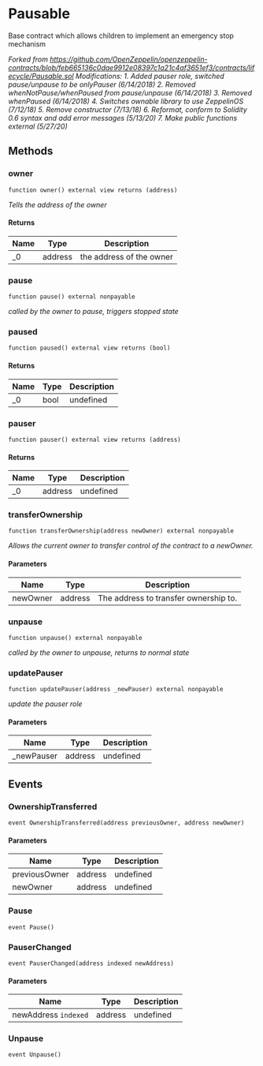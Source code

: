 # Pausable





Base contract which allows children to implement an emergency stop mechanism

*Forked from https://github.com/OpenZeppelin/openzeppelin-contracts/blob/feb665136c0dae9912e08397c1a21c4af3651ef3/contracts/lifecycle/Pausable.sol Modifications: 1. Added pauser role, switched pause/unpause to be onlyPauser (6/14/2018) 2. Removed whenNotPause/whenPaused from pause/unpause (6/14/2018) 3. Removed whenPaused (6/14/2018) 4. Switches ownable library to use ZeppelinOS (7/12/18) 5. Remove constructor (7/13/18) 6. Reformat, conform to Solidity 0.6 syntax and add error messages (5/13/20) 7. Make public functions external (5/27/20)*

## Methods

### owner

```solidity
function owner() external view returns (address)
```



*Tells the address of the owner*


#### Returns

| Name | Type | Description |
|---|---|---|
| _0 | address | the address of the owner |

### pause

```solidity
function pause() external nonpayable
```



*called by the owner to pause, triggers stopped state*


### paused

```solidity
function paused() external view returns (bool)
```






#### Returns

| Name | Type | Description |
|---|---|---|
| _0 | bool | undefined |

### pauser

```solidity
function pauser() external view returns (address)
```






#### Returns

| Name | Type | Description |
|---|---|---|
| _0 | address | undefined |

### transferOwnership

```solidity
function transferOwnership(address newOwner) external nonpayable
```



*Allows the current owner to transfer control of the contract to a newOwner.*

#### Parameters

| Name | Type | Description |
|---|---|---|
| newOwner | address | The address to transfer ownership to. |

### unpause

```solidity
function unpause() external nonpayable
```



*called by the owner to unpause, returns to normal state*


### updatePauser

```solidity
function updatePauser(address _newPauser) external nonpayable
```



*update the pauser role*

#### Parameters

| Name | Type | Description |
|---|---|---|
| _newPauser | address | undefined |



## Events

### OwnershipTransferred

```solidity
event OwnershipTransferred(address previousOwner, address newOwner)
```





#### Parameters

| Name | Type | Description |
|---|---|---|
| previousOwner  | address | undefined |
| newOwner  | address | undefined |

### Pause

```solidity
event Pause()
```






### PauserChanged

```solidity
event PauserChanged(address indexed newAddress)
```





#### Parameters

| Name | Type | Description |
|---|---|---|
| newAddress `indexed` | address | undefined |

### Unpause

```solidity
event Unpause()
```








